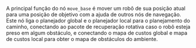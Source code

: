 A principal função do nó `move_base` é mover um robô de sua posição atual para uma posição de objetivo com a ajuda de outros nós de navegação. Este nó liga o planejador global e o planejador local para o planejamento do caminho, conectando ao pacote de recuperação rotativa caso o robô esteja preso em algum obstáculo, e conectando o mapa de custos global e mapa de custos local para obter o mapa de obstáculos do ambiente.